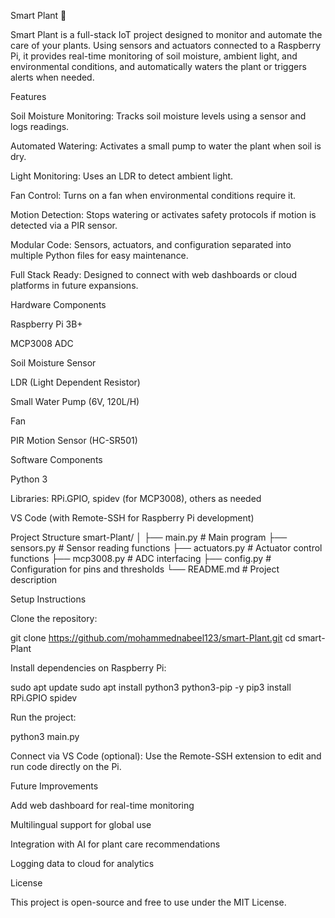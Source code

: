 Smart Plant 🌱

Smart Plant is a full-stack IoT project designed to monitor and automate the care of your plants. Using sensors and actuators connected to a Raspberry Pi, it provides real-time monitoring of soil moisture, ambient light, and environmental conditions, and automatically waters the plant or triggers alerts when needed.

Features

Soil Moisture Monitoring: Tracks soil moisture levels using a sensor and logs readings.

Automated Watering: Activates a small pump to water the plant when soil is dry.

Light Monitoring: Uses an LDR to detect ambient light.

Fan Control: Turns on a fan when environmental conditions require it.

Motion Detection: Stops watering or activates safety protocols if motion is detected via a PIR sensor.

Modular Code: Sensors, actuators, and configuration separated into multiple Python files for easy maintenance.

Full Stack Ready: Designed to connect with web dashboards or cloud platforms in future expansions.

Hardware Components

Raspberry Pi 3B+

MCP3008 ADC

Soil Moisture Sensor

LDR (Light Dependent Resistor)

Small Water Pump (6V, 120L/H)

Fan

PIR Motion Sensor (HC-SR501)

Software Components

Python 3

Libraries: RPi.GPIO, spidev (for MCP3008), others as needed

VS Code (with Remote-SSH for Raspberry Pi development)

Project Structure
smart-Plant/
│
├── main.py            # Main program
├── sensors.py         # Sensor reading functions
├── actuators.py       # Actuator control functions
├── mcp3008.py         # ADC interfacing
├── config.py          # Configuration for pins and thresholds
└── README.md          # Project description

Setup Instructions

Clone the repository:

git clone https://github.com/mohammednabeel123/smart-Plant.git
cd smart-Plant


Install dependencies on Raspberry Pi:

sudo apt update
sudo apt install python3 python3-pip -y
pip3 install RPi.GPIO spidev


Run the project:

python3 main.py


Connect via VS Code (optional): Use the Remote-SSH extension to edit and run code directly on the Pi.

Future Improvements

Add web dashboard for real-time monitoring

Multilingual support for global use

Integration with AI for plant care recommendations

Logging data to cloud for analytics

License

This project is open-source and free to use under the MIT License.
